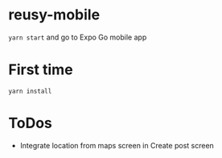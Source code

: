 # reusy-mobile

`yarn start` and go to Expo Go mobile app

# First time

`yarn install`

# ToDos
- Integrate location from maps screen in Create post screen